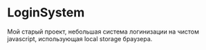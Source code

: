 # LoginSystem

Мой старый проект, небольшая система логинизации на чистом javascript, использующая local storage браузера. 
